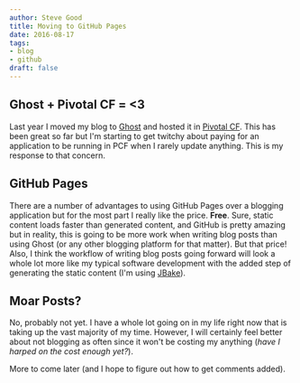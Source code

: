 ```yaml
---
author: Steve Good
title: Moving to GitHub Pages
date: 2016-08-17
tags:
- blog
- github
draft: false
---
```


## Ghost + Pivotal CF = <3

Last year I moved my blog to [Ghost](https://ghost.org/) and hosted it in [Pivotal CF](https://pivotal.io/platform/pcf-tutorials/getting-started-with-pivotal-cloud-foundry?utm_source=menu&utm_medium=link&utm_campaign=gettingstartedwithpcf).  This has been great so far but I'm starting to get twitchy about paying for an application to be running in PCF when I rarely update anything.  This is my response to that concern.

## GitHub Pages

There are a number of advantages to using GitHub Pages over a blogging application but for the most part I really like the price.  **Free**.  Sure, static content loads faster than generated content, and GitHub is pretty amazing but in reality, this is going to be more work when writing blog posts than using Ghost (or any other blogging platform for that matter).  But that price!  Also, I think the workflow of writing blog posts going forward will look a whole lot more like my typical software development with the added step of generating the static content (I'm using [JBake](http://jbake.org/)).

## Moar Posts?

No, probably not yet.  I have a whole lot going on in my life right now that is taking up the vast majority of my time.  However, I will certainly feel better about not blogging as often since it won't be costing my anything (_have I harped on the cost enough yet?_).

More to come later (and I hope to figure out how to get comments added).
